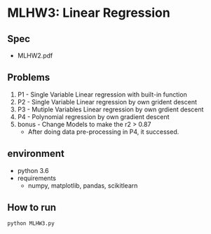 MLHW3: Linear Regression
===
## Spec
- MLHW2.pdf
## Problems
1. P1 - Single Variable Linear regression with built-in function
2. P2 - Single Variable Linear regression by own grident descent
3. P3 - Mutiple Variables Linear regression by own grdient descent
4. P4 - Polynomial regression by own gradient descent
5. bonus - Change Models to make the r2 > 0.87
	- After doing data pre-processing in P4, it successed.
## environment
- python 3.6
- requirements
	- numpy, matplotlib, pandas, scikitlearn
## How to run
`python MLHW3.py`
